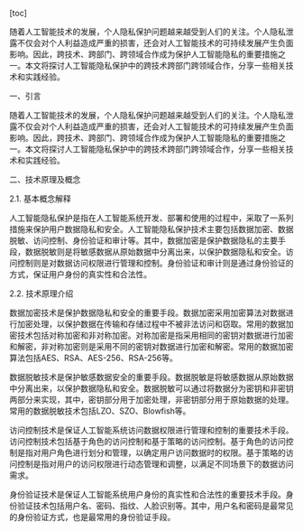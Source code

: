 
[toc]                    
                
                
随着人工智能技术的发展，个人隐私保护问题越来越受到人们的关注。个人隐私泄露不仅会对个人利益造成严重的损害，还会对人工智能技术的可持续发展产生负面影响。因此，跨技术、跨部门、跨领域合作成为保护人工智能隐私的重要措施之一。本文将探讨人工智能隐私保护中的跨技术跨部门跨领域合作，分享一些相关技术和实践经验。

一、引言

随着人工智能技术的发展，个人隐私保护问题越来越受到人们的关注。个人隐私泄露不仅会对个人利益造成严重的损害，还会对人工智能技术的可持续发展产生负面影响。因此，跨技术、跨部门、跨领域合作成为保护人工智能隐私的重要措施之一。本文将探讨人工智能隐私保护中的跨技术跨部门跨领域合作，分享一些相关技术和实践经验。

二、技术原理及概念

2.1. 基本概念解释

人工智能隐私保护是指在人工智能系统开发、部署和使用的过程中，采取了一系列措施来保护用户数据隐私和安全。人工智能隐私保护技术主要包括数据加密、数据脱敏、访问控制、身份验证和审计等。其中，数据加密是保护数据隐私的主要手段，数据脱敏则是将敏感数据从原始数据中分离出来，以保护数据隐私和安全。访问控制则是对数据访问权限进行管理和控制。身份验证和审计则是通过身份验证的方式，保证用户身份的真实性和合法性。

2.2. 技术原理介绍

数据加密技术是保护数据隐私和安全的重要手段。数据加密采用加密算法对数据进行加密处理，以保护数据在传输和存储过程中不被非法访问和窃取。常用的数据加密技术包括对称加密和非对称加密。对称加密是指采用相同的密钥对数据进行加密和解密，非对称加密则是采用不同的密钥对数据进行加密和解密。常用的数据加密算法包括AES、RSA、AES-256、RSA-256等。

数据脱敏技术是保护敏感数据安全的重要手段。数据脱敏是将敏感数据从原始数据中分离出来，以保护数据隐私和安全。数据脱敏可以通过将数据分为密钥和非密钥两部分来实现，其中，密钥部分用于加密处理，非密钥部分用于原始数据的处理。常用的数据脱敏技术包括LZO、SZO、Blowfish等。

访问控制技术是保证人工智能系统访问数据权限进行管理和控制的重要技术手段。访问控制技术包括基于角色的访问控制和基于策略的访问控制。基于角色的访问控制是指对用户角色进行划分和管理，以确定用户访问数据时的权限。基于策略的访问控制是指对用户的访问权限进行动态管理和调整，以满足不同场景下的数据访问需求。

身份验证技术是保证人工智能系统用户身份的真实性和合法性的重要技术手段。身份验证技术包括用户名、密码、指纹、人脸识别等。其中，用户名和密码是最常见的身份验证方式，也是最常用的身份验证手段。

